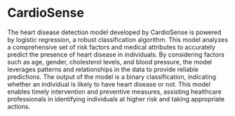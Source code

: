 # CardioSense
The heart disease detection model developed by CardioSense is powered by logistic regression, a robust classification algorithm. This model analyzes a comprehensive set of 
risk factors and medical attributes to accurately predict the presence of heart disease in individuals. By considering factors such as age, gender, cholesterol levels, 
and blood pressure, the model leverages patterns and relationships in the data to provide reliable predictions. The output of the model is a binary classification, indicating
whether an individual is likely to have heart disease or not. This model enables timely intervention and preventive measures, assisting healthcare professionals in identifying
individuals at higher risk and taking appropriate actions.
